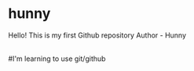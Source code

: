 # hunny
Hello! This is my  first Github repository
Author - Hunny

<br>
#I'm learning to use git/github